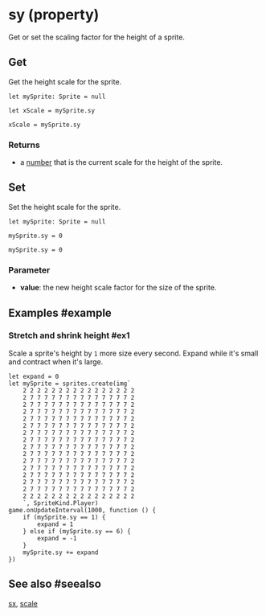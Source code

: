 # sy (property)

Get or set the scaling factor for the height of a sprite.

## Get

Get the height scale for the sprite.

```block
let mySprite: Sprite = null

let xScale = mySprite.sy
```

```typescript-ignorelet
xScale = mySprite.sy
```

### Returns

* a [number](/types/number) that is the current scale for the height of the sprite.

## Set

Set the height scale for the sprite.

```block
let mySprite: Sprite = null

mySprite.sy = 0
```

```typescript-ignore
mySprite.sy = 0
```

### Parameter

* **value**: the new height scale factor for the size of the sprite.

## Examples #example

### Stretch and shrink height #ex1

Scale a sprite's height by `1` more size every second. Expand while it's small and contract when it's large.

```blocks
let expand = 0
let mySprite = sprites.create(img`
    2 2 2 2 2 2 2 2 2 2 2 2 2 2 2 2 
    2 7 7 7 7 7 7 7 7 7 7 7 7 7 7 2 
    2 7 7 7 7 7 7 7 7 7 7 7 7 7 7 2 
    2 7 7 7 7 7 7 7 7 7 7 7 7 7 7 2 
    2 7 7 7 7 7 7 7 7 7 7 7 7 7 7 2 
    2 7 7 7 7 7 7 7 7 7 7 7 7 7 7 2 
    2 7 7 7 7 7 7 7 7 7 7 7 7 7 7 2 
    2 7 7 7 7 7 7 7 7 7 7 7 7 7 7 2 
    2 7 7 7 7 7 7 7 7 7 7 7 7 7 7 2 
    2 7 7 7 7 7 7 7 7 7 7 7 7 7 7 2 
    2 7 7 7 7 7 7 7 7 7 7 7 7 7 7 2 
    2 7 7 7 7 7 7 7 7 7 7 7 7 7 7 2 
    2 7 7 7 7 7 7 7 7 7 7 7 7 7 7 2 
    2 7 7 7 7 7 7 7 7 7 7 7 7 7 7 2 
    2 7 7 7 7 7 7 7 7 7 7 7 7 7 7 2 
    2 2 2 2 2 2 2 2 2 2 2 2 2 2 2 2 
    `, SpriteKind.Player)
game.onUpdateInterval(1000, function () {
    if (mySprite.sy == 1) {
        expand = 1
    } else if (mySprite.sy == 6) {
        expand = -1
    }
    mySprite.sy += expand
})
```

## See also #seealso

[sx](/reference/sprites/sprite/sx),
[scale](/reference/sprites/sprite/scale)
